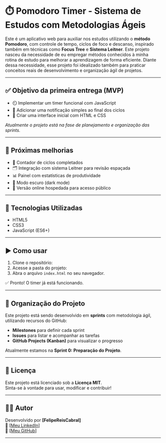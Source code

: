 # ⏱️ Pomodoro Timer - Sistema de Estudos com Metodologias Ágeis

Este é um aplicativo web para auxiliar nos estudos utilizando o **método Pomodoro**, com controle de tempo, ciclos de foco e descanso, inspirado também em técnicas como **Focus Tree** e **Sistema Leitner**.
Este projeto nasceu da necessidade de eu empregar métodos conhecidos à minha rotina de estudo para melhorar a aprendizagem de forma eficiente.
Diante dessa necessidade, esse projeto foi idealizado também para praticar conceitos reais de desenvolvimento e organização ágil de projetos.

---

## ✅ Objetivo da primeira entrega (MVP)

- ⏲️ Implementar um timer funcional com JavaScript
- 🔔 Adicionar uma notificação simples ao final dos ciclos
- 🎨 Criar uma interface inicial com HTML e CSS

*Atualmente o projeto está na fase de planejamento e organização das sprints.*

---

## 🚧 Próximas melhorias

- 🔄 Contador de ciclos completados
- 🗂️ Integração com sistema Leitner para revisão espaçada
- 📊 Painel com estatísticas de produtividade
- 🎨 Modo escuro (dark mode)
- 🔗 Versão online hospedada para acesso público

---

## 🚀 Tecnologias Utilizadas

- HTML5
- CSS3
- JavaScript (ES6+)

---

## ▶️ Como usar

1. Clone o repositório:
2. Acesse a pasta do projeto:
3. Abra o arquivo `index.html` no seu navegador.

✅ Pronto! O timer já está funcionando.

---

## 📅 Organização do Projeto

Este projeto está sendo desenvolvido em **sprints** com metodologia ágil, utilizando recursos do GitHub:

- **Milestones** para definir cada sprint
- **Issues** para listar e acompanhar as tarefas
- **GitHub Projects (Kanban)** para visualizar o progresso

Atualmente estamos na **Sprint 0: Preparação do Projeto**.

---

## 📝 Licença

Este projeto está licenciado sob a **Licença MIT**.  
Sinta-se à vontade para usar, modificar e contribuir!

---

## 🙋‍♂️ Autor

Desenvolvido por **[FelipeReisCabral]**  
🔗 [[Meu LinkedIn](https://www.linkedin.com/in/felipe-reis-cabral/)]  
🔗 [[Meu GitHub](https://github.com/FelipeReisCabral)]

---
